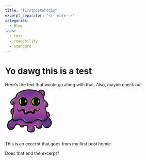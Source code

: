 ```yaml
---
title: "firstpostwhodis"
excerpt_separator: "<!--more-->"
categories:
  - Blog
tags:
  - test
  - readability
  - standard
---
```

# Yo dawg this is a test
Here's the text that would go along with that. Also, maybe check out ![slimer](/assets/images/slimer.png)

<!--more-->  

 This is an excerpt that goes from my first post homie

Does that end the excerpt?
